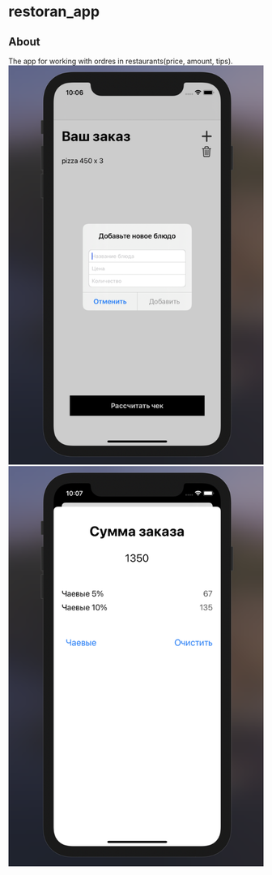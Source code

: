 # restoran_app

## About
 The app for working with ordres in restaurants(price, amount, tips).  
 ![preview](restoranApp_main.png)
 ![preview](restoranApp_detail.png)
